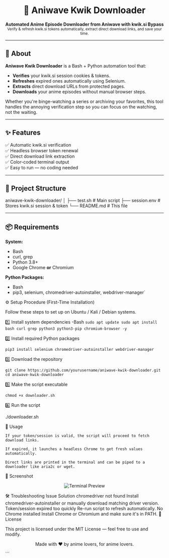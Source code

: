 <h1 align="center">🎥 Aniwave Kwik Downloader</h1>

<p align="center">
  <b>Automated Anime Episode Downloader from Aniwave with kwik.si Bypass</b><br>
  <sub>Verify & refresh kwik.si tokens automatically, extract direct download links, and save your time.</sub>
</p>

---

## 📖 About

**Aniwave Kwik Downloader** is a Bash + Python automation tool that:
- **Verifies** your kwik.si session cookies & tokens.
- **Refreshes** expired ones automatically using Selenium.
- **Extracts** direct download URLs from protected pages.
- **Downloads** your anime episodes without manual browser steps.

Whether you're binge-watching a series or archiving your favorites, this tool handles the annoying verification step so you can focus on the watching, not the waiting.

---

## ✨ Features

✅ Automatic kwik.si verification  
✅ Headless browser token renewal  
✅ Direct download link extraction  
✅ Color-coded terminal output  
✅ Easy to run — no coding needed  

---

## 📂 Project Structure

aniwave-kwik-downloader/
│
├── test.sh # Main script
├── session.env # Stores kwik.si session & token
└── README.md # This file


---

## 📦 Requirements

**System:**
- Bash
- curl, grep
- Python 3.8+
- Google Chrome **or** Chromium

**Python Packages:**
- Bash
- pip3, selenium, chromedriver-autoinstaller, webdriver-manager`

⚙️ Setup Procedure (First-Time Installation)

Follow these steps to set up on Ubuntu / Kali / Debian systems.

1️⃣ Install system dependencies
-Bash
`sudo apt update
sudo apt install bash curl grep python3 python3-pip chromium-browser -y`

2️⃣ Install required Python packages

`pip3 install selenium chromedriver-autoinstaller webdriver-manager`

3️⃣ Download the repository

`git clone https://github.com/yourusername/aniwave-kwik-downloader.git
cd aniwave-kwik-downloader`


5️⃣ Make the script executable

`chmod +x downloader.sh`

6️⃣ Run the script

./downloader.sh

🚀 Usage

    If your token/session is valid, the script will proceed to fetch download links.

    If expired, it launches a headless Chrome to get fresh values automatically.

    Direct links are printed in the terminal and can be piped to a downloader like aria2c or wget.

📸 Screenshot
<p align="center"> <img src="https://via.placeholder.com/800x400.png?text=Terminal+Preview" alt="Terminal Preview"> </p>
🛠 Troubleshooting
Issue	Solution
chromedriver not found	Install chromedriver-autoinstaller or manually download matching driver version.
Token/session expired too quickly	Re-run script to refresh automatically.
No Chrome installed	Install Chrome or Chromium and make sure it's in PATH.
📝 License

This project is licensed under the MIT License — feel free to use and modify.

 <p align="center"> Made with ❤️ by anime lovers, for anime lovers. </p> ``` 

